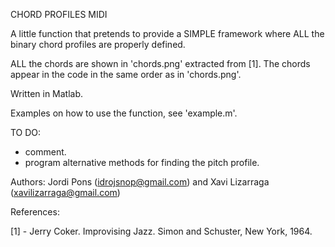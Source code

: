 CHORD PROFILES MIDI

A little function that pretends to provide a SIMPLE framework where ALL the binary chord profiles are properly defined.

ALL the chords are shown in 'chords.png' extracted from [1]. The chords appear in the code in the same order as in 'chords.png'.

Written in Matlab.

Examples on how to use the function, see 'example.m'.

TO DO:
- comment.
- program alternative methods for finding the pitch profile.

Authors: 
Jordi Pons (idrojsnop@gmail.com) and Xavi Lizarraga (xavilizarraga@gmail.com)

References:

[1] - Jerry Coker. Improvising Jazz. Simon and Schuster, New York, 1964.
